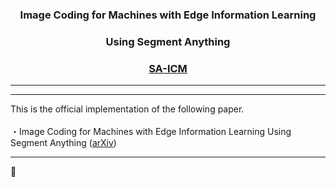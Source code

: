<div align="center">

### Image Coding for Machines with Edge Information Learning <br>
### Using Segment Anything
### [SA-ICM](https://arxiv.org/abs/2403.04173)
</div>

---
---

This is the official implementation of the following paper.<br>
<br>
・Image Coding for Machines with Edge Information Learning Using Segment Anything
([arXiv](https://arxiv.org/abs/2403.04173))<br>

---

🚧
